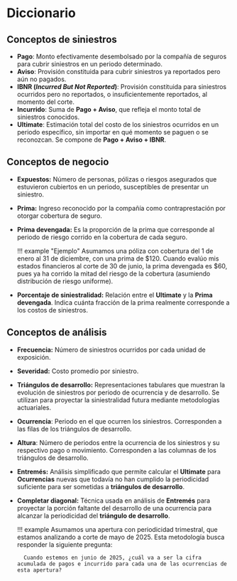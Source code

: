 # Diccionario

## Conceptos de siniestros

- **Pago**: Monto efectivamente desembolsado por la compañía de seguros para cubrir siniestros en un periodo determinado.
- **Aviso**: Provisión constituida para cubrir siniestros ya reportados pero aún no pagados.
- **IBNR (_Incurred But Not Reported_)**: Provisión constituida para siniestros ocurridos pero no reportados, o insuficientemente reportados, al momento del corte.
- **Incurrido**: Suma de **Pago + Aviso**, que refleja el monto total de siniestros conocidos.
- **Ultimate**: Estimación total del costo de los siniestros ocurridos en un periodo específico, sin importar en qué momento se paguen o se reconozcan. Se compone de **Pago + Aviso + IBNR**.

## Conceptos de negocio

- **Expuestos:** Número de personas, pólizas o riesgos asegurados que estuvieron cubiertos en un periodo, susceptibles de presentar un siniestro.
- **Prima:** Ingreso reconocido por la compañía como contraprestación por otorgar cobertura de seguro.
- **Prima devengada:** Es la proporción de la prima que corresponde al periodo de riesgo corrido en la cobertura de cada seguro.

    !!! example "Ejemplo"
        Asumamos una póliza con cobertura del 1 de enero al 31 de diciembre, con una prima de $120. Cuando evalúo mis estados financieros al corte de 30 de junio, la prima devengada es $60, pues ya ha corrido la mitad del riesgo de la cobertura (asumiendo distribución de riesgo uniforme).

- **Porcentaje de siniestralidad:** Relación entre el **Ultimate** y la **Prima devengada**. Indica cuánta fracción de la prima realmente corresponde a los costos de siniestros.

## Conceptos de análisis

- **Frecuencia:** Número de siniestros ocurridos por cada unidad de exposición.
- **Severidad:** Costo promedio por siniestro.
- **Triángulos de desarrollo:** Representaciones tabulares que muestran la evolución de siniestros por periodo de ocurrencia y de desarrollo. Se utilizan para proyectar la siniestralidad futura mediante metodologías actuariales.
- **Ocurrencia**: Periodo en el que ocurren los siniestros. Corresponden a las filas de los triángulos de desarrollo.
- **Altura**: Número de periodos entre la ocurrencia de los siniestros y su respectivo pago o movimiento. Corresponden a las columnas de los triángulos de desarrollo.
- **Entremés:** Análisis simplificado que permite calcular el **Ultimate** para **Ocurrencias** nuevas que todavía no han cumplido la periodicidad suficiente para ser sometidas a **triángulos de desarrollo**.
- **Completar diagonal:** Técnica usada en análisis de **Entremés** para proyectar la porción faltante del desarrollo de una ocurrencia para alcanzar la periodicidad del **triángulo de desarrollo**.

    !!! example
        Asumamos una apertura con periodicidad trimestral, que estamos analizando a corte de mayo de 2025. Esta metodología busca responder la siguiente pregunta:

        Cuando estemos en junio de 2025, ¿cuál va a ser la cifra acumulada de pagos e incurrido para cada una de las ocurrencias de esta apertura?
